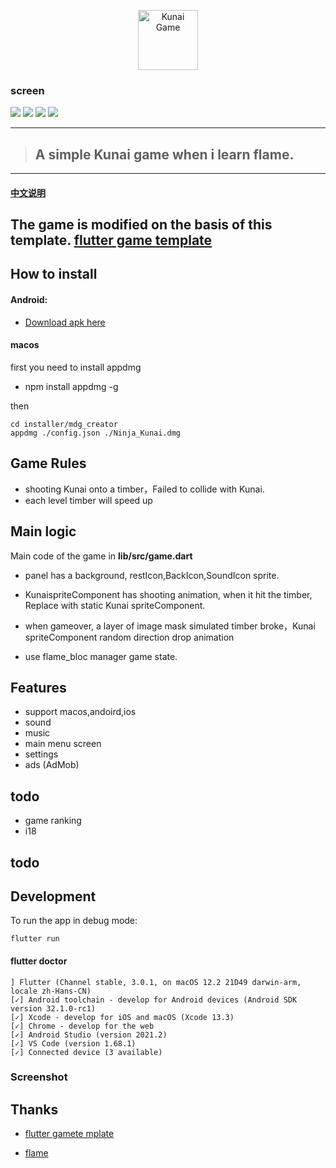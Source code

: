<p align="center">
   <a href="https://imgtu.com/i/jsAqL6"><img width="96"  src="https://s1.ax1x.com/2022/07/10/jsAqL6.png" alt="Kunai Game" /></a>
</p>


### screen

![](https://imgtu.com/i/jfASit)
![](https://imgtu.com/i/jfkxII)
![](https://imgtu.com/i/jfkvdA)
![](https://imgtu.com/i/jfApJP)


-----

> ## A simple Kunai game when i learn flame.

------

#### [中文说明](https://zhuanlan.zhihu.com/p/540391836)


## The game is modified on the basis of this template. [flutter game template](https://github.com/flutter/samples/tree/3a0a652984e9b974342d172b9f0ffa161d0dcb2f/game_template)




## How to install

#### Android:

- [Download apk here](https://github.com/hzeyuan/flutter-flame-kunaiGame/releases/download/v0.0.1/v0.0.1.apk)

#### macos 

first you need to install appdmg

- npm install appdmg -g

then 


```
cd installer/mdg_creator
appdmg ./config.json ./Ninja_Kunai.dmg
```




## Game Rules

- shooting Kunai onto a timber，Failed to collide with Kunai.
- each level timber  will speed up


## Main logic

Main code of the game in  **lib/src/game.dart**


- panel has a background, restIcon,BackIcon,SoundIcon sprite.

- KunaispriteComponent has shooting animation, when it hit the timber, Replace with static Kunai spriteComponent.
- when gameover, a layer of image mask simulated timber broke，Kunai spriteComponent random direction drop animation
- use flame_bloc manager game state.





## Features
- support macos,andoird,ios
- sound
- music
- main menu screen
- settings
- ads (AdMob)

## todo

- game ranking
- i18


## todo

## Development

To run the app in debug mode:

```
flutter run
```

#### flutter doctor

```
] Flutter (Channel stable, 3.0.1, on macOS 12.2 21D49 darwin-arm, locale zh-Hans-CN)
[✓] Android toolchain - develop for Android devices (Android SDK version 32.1.0-rc1)
[✓] Xcode - develop for iOS and macOS (Xcode 13.3)
[✓] Chrome - develop for the web
[✓] Android Studio (version 2021.2)
[✓] VS Code (version 1.68.1)
[✓] Connected device (3 available)
```


### Screenshot 




## Thanks

- [flutter gamete mplate](https://github.com/flutter/samples/tree/3a0a652984e9b974342d172b9f0ffa161d0dcb2f/game_template)

- [flame](https://github.com/flame-engine/flame)
